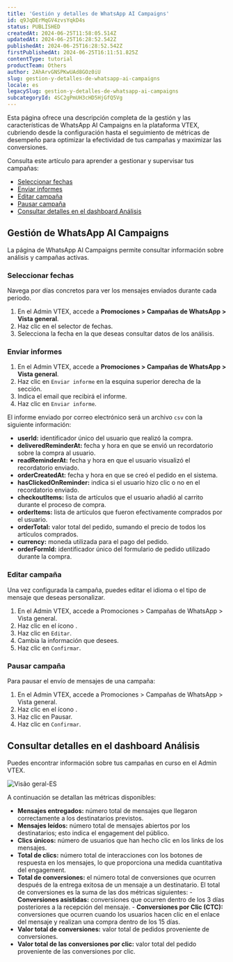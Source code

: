 ```yaml
---
title: 'Gestión y detalles de WhatsApp AI Campaigns'
id: q9JqDErMqGV4zvsYqkD4s
status: PUBLISHED
createdAt: 2024-06-25T11:58:05.514Z
updatedAt: 2024-06-25T16:28:52.542Z
publishedAt: 2024-06-25T16:28:52.542Z
firstPublishedAt: 2024-06-25T16:11:51.825Z
contentType: tutorial
productTeam: Others
author: 2AhArvGNSPKwUAd8GOz0iU
slug: gestion-y-detalles-de-whatsapp-ai-campaigns
locale: es
legacySlug: gestion-y-detalles-de-whatsapp-ai-campaigns
subcategoryId: 4SC2gPmUH3cHD5HjGfQ5Vg
---
```


Esta página ofrece una descripción completa de la gestión y las características de WhatsApp AI Campaigns en la plataforma VTEX, cubriendo desde la configuración hasta el seguimiento de métricas de desempeño para optimizar la efectividad de tus campañas y maximizar las conversiones.

Consulta este artículo para aprender a gestionar y supervisar tus campañas:

- [Seleccionar fechas](#seleccionar-fechas)
- [Enviar informes](#enviar-informes)
- [Editar campaña](#editar-campaña)
- [Pausar campaña](#pausar-campaña)
- [Consultar detalles en el dashboard Análisis](#consultar-detalles-en-el-dashboard-analisis)

## Gestión de WhatsApp AI Campaigns

La página de WhatsApp AI Campaigns permite consultar información sobre análisis y campañas activas.

### Seleccionar fechas

Navega por días concretos para ver los mensajes enviados durante cada periodo.

1. En el Admin VTEX, accede a **Promociones > Campañas de WhatsApp > Vista general**.
2. Haz clic en el selector de fechas.
3. Selecciona la fecha en la que deseas consultar datos de los análisis.

### Enviar informes

1. En el Admin VTEX, accede a **Promociones > Campañas de WhatsApp > Vista general**.
2. Haz clic en `Enviar informe` en la esquina superior derecha de la sección.
3. Indica el email que recibirá el informe.
4. Haz clic en `Enviar informe`.

El informe enviado por correo electrónico será un archivo `csv` con la siguiente información:

- **userId:** identificador único del usuario que realizó la compra.
- **deliveredReminderAt:** fecha y hora en que se envió un recordatorio sobre la compra al usuario.
- **readReminderAt:** fecha y hora en que el usuario visualizó el recordatorio enviado.
- **orderCreatedAt:** fecha y hora en que se creó el pedido en el sistema.
- **hasClickedOnReminder:** indica si el usuario hizo clic o no en el recordatorio enviado.
- **checkoutItems:** lista de artículos que el usuario añadió al carrito durante el proceso de compra.
- **orderItems:** lista de artículos que fueron efectivamente comprados por el usuario.
- **orderTotal:** valor total del pedido, sumando el precio de todos los artículos comprados.
- **currency:** moneda utilizada para el pago del pedido.
- **orderFormId:** identificador único del formulario de pedido utilizado durante la compra.

### Editar campaña

Una vez configurada la campaña, puedes editar el idioma o el tipo de mensaje que deseas personalizar.

1. En el Admin VTEX, accede a Promociones > Campañas de WhatsApp > Vista general.
2. Haz clic en el ícono <i class="fas fa-ellipsis-v" aria-hidden="true"></i>.
3. Haz clic en `Editar`.
4. Cambia la información que desees.
5. Haz clic en `Confirmar`.

### Pausar campaña

Para pausar el envío de mensajes de una campaña:

1. En el Admin VTEX, accede a Promociones > Campañas de WhatsApp > Vista general.
2. Haz clic en el ícono <i class="fas fa-ellipsis-v" aria-hidden="true"></i>.
3. Haz clic en Pausar.
4. Haz clic en `Confirmar`.

## Consultar detalles en el dashboard Análisis

Puedes encontrar información sobre tus campañas en curso en el Admin VTEX.

![Visão geral-ES](https://images.ctfassets.net/alneenqid6w5/3QiT4K7FuFoTyhmlWYWKFl/27df78b45cdda1fd0aa89bde051172a3/Vis_o_geral-ES.png)

A continuación se detallan las métricas disponibles:

- **Mensajes entregados:** número total de mensajes que llegaron correctamente a los destinatarios previstos.
- **Mensajes leídos:** número total de mensajes abiertos por los destinatarios; esto indica el engagement del público.
- **Clics únicos:** número de usuarios que han hecho clic en los links de los mensajes.
- **Total de clics:** número total de interacciones con los botones de respuesta en los mensajes, lo que proporciona una medida cuantitativa del engagement.
- **Total de conversiones:** el número total de conversiones que ocurren después de la entrega exitosa de un mensaje a un destinatario. El total de conversiones es la suma de las dos métricas siguientes:
      - **Conversiones asistidas:** conversiones que ocurren dentro de los 3 días posteriores a la recepción del mensaje.
      - **Conversiones por Clic (CTC):** conversiones que ocurren cuando los usuarios hacen clic en el enlace del mensaje y realizan una compra dentro de los 15 días.
- **Valor total de conversiones:** valor total de pedidos proveniente de conversiones.
- **Valor total de las conversiones por clic:** valor total del pedido proveniente de las conversiones por clic.

